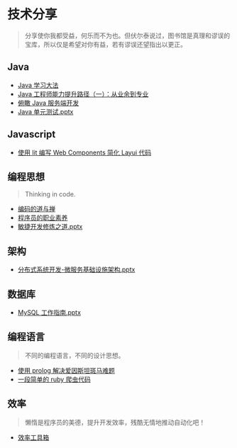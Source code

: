 # 技术分享

> 分享使你我都受益，何乐而不为也。但伏尔泰说过，图书馆是真理和谬误的宝库，所以仅是希望对你有益，若有谬误还望指出以更正。

<!-- ## Hello World

> 打开计算机编程这扇大门。

* [计算机编程：自底向上方法](docs/world/自底向上方法.md)  -->

## Java

* [Java 学习大法](docs/java/java_study_way.md)
* [Java 工程师能力提升路径（一）：从业余到专业](docs/java/part_one_of_java_engineer_path.md)
* [俯瞰 Java 服务端开发](docs/java/俯瞰Java服务端开发.md)
* [Java 单元测试.pptx](docs/java/java单元测试.pptx)

## Javascript

* [使用 lit 编写 Web Components 简化 Layui 代码](docs/js/lit_layui.md)

## 编程思想

> Thinking in code.

* [编码的道与禅](docs/thinking/编码的道与禅.md)
* [程序员的职业素养](docs/thinking/程序员的职业素养.md)
* [敏捷开发修炼之道.pptx](docs/thinking/敏捷开发修炼之道.pptx)

## 架构

* [分布式系统开发-微服务基础设施架构.pptx](docs/java/分布式系统开发-微服务基础设施架构.pptx)

## 数据库

* [MySQL 工作指南.pptx](docs/db/MySQL%20工作指南.pptx)

## 编程语言

> 不同的编程语言，不同的设计思想。

* [使用 prolog 解决爱因斯坦斑马难题](docs/lang/使用prolog解决爱因斯坦斑马难题.md)
* [一段简单的 ruby 爬虫代码](docs/lang/一段简单的ruby爬虫代码.md)

## 效率

> 懒惰是程序员的美德，提升开发效率，残酷无情地推动自动化吧！

* [效率工具箱](docs/tools/我的效率工具箱.md)